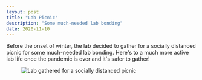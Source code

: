 ```yaml
---
layout: post
title: "Lab Picnic"
description: "Some much-needed lab bonding"
date: 2020-11-10
---
```


Before the onset of winter, the lab decided to gather for a socially distanced picnic for some much-needed lab bonding. Here's to a much more active lab life once the pandemic is over and it's safer to gather!

<figure>
  <img src="../../assets/news/2020-11-10-lab-picnic.jpg" alt="Lab gathered for a socially distanced picnic" />
</figure> 